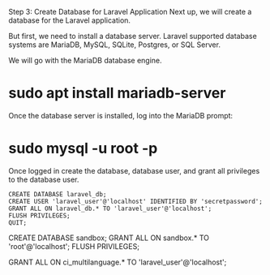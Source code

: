 Step 3: Create Database for Laravel Application
Next up, we will create a database for the Laravel application.

But first, we need to install a database server. Laravel supported database systems are MariaDB, MySQL, SQLite, Postgres, or SQL Server.

We will go with the MariaDB database engine.

#  sudo apt install mariadb-server
Once the database server is installed, log into the MariaDB prompt:

#  sudo  mysql -u root -p
Once logged in create the database, database user, and grant all privileges to the database user.
```
CREATE DATABASE laravel_db;
CREATE USER 'laravel_user'@'localhost' IDENTIFIED BY 'secretpassword';
GRANT ALL ON laravel_db.* TO 'laravel_user'@'localhost';
FLUSH PRIVILEGES;
QUIT;
```

CREATE DATABASE sandbox;
GRANT ALL ON sandbox.* TO 'root'@'localhost';
FLUSH PRIVILEGES;

GRANT ALL ON ci_multilanguage.* TO 'laravel_user'@'localhost';
